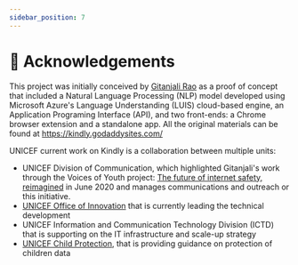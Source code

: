 ```yaml
---
sidebar_position: 7
---
```


# 🙏 Acknowledgements

This project was initially conceived by [Gitanjali Rao](https://twitter.com/gitanjaliarao) as a proof of concept that included a Natural Language Processing (NLP) model developed using Microsoft Azure's Language Understanding (LUIS) cloud-based engine, an Application Programing Interface (API), and two front-ends: a Chrome browser extension and a standalone app. All the original materials can be found at https://kindly.godaddysites.com/

UNICEF current work on Kindly is a collaboration between multiple units:
* UNICEF Division of Communication, which highlighted Gitanjali's work through the Voices of Youth project: [The future of internet safety, reimagined](https://www.voicesofyouth.org/blog/future-internet-safety-reimagined) in June 2020 and manages communications and outreach or this initiative.
* [UNICEF Office of Innovation](https://www.unicef.org/innovation/) that is currently leading the technical development
* UNICEF Information and Communication Technology Division (ICTD) that is supporting on the IT infrastructure and scale-up strategy
* [UNICEF Child Protection](https://www.unicef.org/protection), that is providing guidance on protection of children data